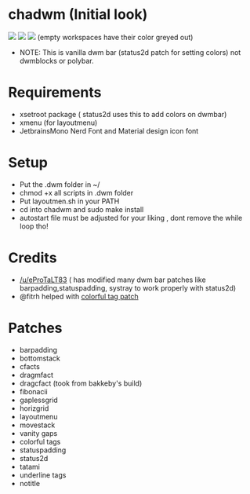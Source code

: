 # chadwm (Initial look)

<img src="https://github.com/siduck76/chadwm/blob/main/screenshots/initial_look.png">
<img src="https://github.com/siduck76/chadwm/blob/main/screenshots/col_layout.png">

<img src="https://github.com/siduck76/chadwm/blob/main/screenshots/occ_act_tags.png">
(empty workspaces have their color greyed out)

- NOTE: This is vanilla dwm bar (status2d patch for setting colors) not dwmblocks or polybar. 

# Requirements

- xsetroot package ( status2d uses this to add colors on dwmbar)
- xmenu (for layoutmenu)
- JetbrainsMono Nerd Font and Material design icon font

# Setup 

- Put the .dwm folder in ~/
- chmod +x all scripts in .dwm folder
- Put layoutmen.sh in your PATH 
- cd into chadwm and sudo make install
- autostart file must be adjusted for your liking , dont remove the while loop tho!

# Credits 

- [/u/eProTaLT83](https://www.reddit.com/user/eProTaLT83) ( has modified many dwm bar patches like barpadding,statuspadding, systray to work properly with status2d)
- @fitrh helped with [colorful tag patch](https://github.com/fitrh/dwm/issues/1)

# Patches

- barpadding 
- bottomstack
- cfacts
- dragmfact 
- dragcfact (took from bakkeby's build)
- fibonacii
- gaplessgrid
- horizgrid
- layoutmenu 
- movestack 
- vanity gaps
- colorful tags
- statuspadding 
- status2d
- tatami 
- underline tags
- notitle
